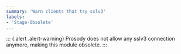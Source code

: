 ```yaml
---
summary: 'Warn clients that try sslv3'
labels:
- 'Stage-Obsolete'
...
```


::: {.alert .alert-warning}
Prosody does not allow any sslv3 connection anymore, making this module obsolete.
:::
